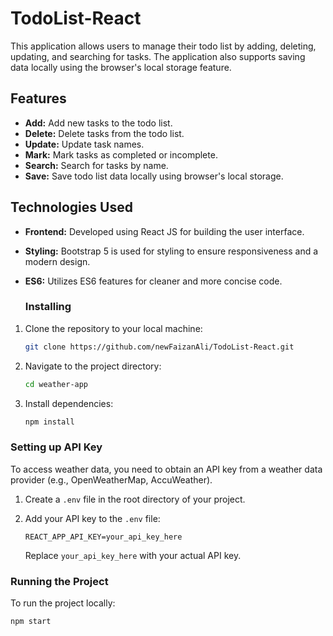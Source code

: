 # TodoList-React

This application allows users to manage their todo list by adding, deleting, updating, and searching for tasks. The application also supports saving data locally using the browser's local storage feature.

## Features

- **Add:** Add new tasks to the todo list.
- **Delete:** Delete tasks from the todo list.
- **Update:** Update task names.
- **Mark:** Mark tasks as completed or incomplete.
- **Search:** Search for tasks by name.
- **Save:** Save todo list data locally using browser's local storage.


## Technologies Used

- **Frontend:** Developed using React JS for building the user interface.
- **Styling:** Bootstrap 5 is used for styling to ensure responsiveness and a modern design.
- **ES6:** Utilizes ES6 features for cleaner and more concise code.


  ### Installing

1. Clone the repository to your local machine:

    ```bash
    git clone https://github.com/newFaizanAli/TodoList-React.git
    ```

2. Navigate to the project directory:

    ```bash
    cd weather-app
    ```

3. Install dependencies:

    ```bash
    npm install
    ```

### Setting up API Key

To access weather data, you need to obtain an API key from a weather data provider (e.g., OpenWeatherMap, AccuWeather).

1. Create a `.env` file in the root directory of your project.

2. Add your API key to the `.env` file:

    ```
    REACT_APP_API_KEY=your_api_key_here
    ```

    Replace `your_api_key_here` with your actual API key.

### Running the Project

To run the project locally:

```bash
npm start

